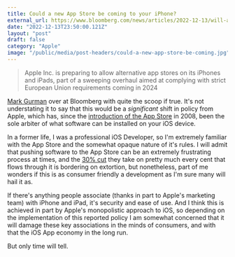 ```yaml
---
title: Could a new App Store be coming to your iPhone?
external_url: https://www.bloomberg.com/news/articles/2022-12-13/will-apple-allow-users-to-install-third-party-app-stores-sideload-in-europe
date: "2022-12-13T23:50:00.121Z"
layout: "post"
draft: false
category: "Apple"
image: "/public/media/post-headers/could-a-new-app-store-be-coming.jpg"
---
```


> Apple Inc. is preparing to allow alternative app stores on its iPhones and iPads, part of a sweeping overhaul aimed at complying with strict European Union requirements coming in 2024

[Mark Gurman](https://twitter.com/markgurman) over at Bloomberg with quite the scoop if true. It's not understating it to say that this would be a _significant_ shift in policy from Apple, which has, since the [introduction of the App Store](http://appleinsider.com/articles/08/07/10/apples_app_store_launches_with_more_than_500_apps) in 2008, been the sole arbiter of what software can be installed on your iOS device.

In a former life, I was a professional iOS Developer, so I'm extremely familiar with the App Store and the somewhat opaque nature of it's rules. I will admit that pushing software to the App Store can be an extremely frustrating process at times, and the [30% cut](https://www.nytimes.com/2020/08/14/technology/apple-app-store-epic-games-fortnite.html) they take on pretty much every cent that flows through it is bordering on extortion, but nonetheless, part of me wonders if this is as consumer friendly a development as I'm sure many will hail it as.

If there's anything people associate (thanks in part to Apple's marketing team) with iPhone and iPad, it's security and ease of use. And I think this is achieved in part by Apple's monopolistic approach to iOS, so depending on the implementation of this reported policy I am somewhat concerned that it will damage these key associations in the minds of consumers, and with that the iOS App economy in the long run.

But only time will tell.